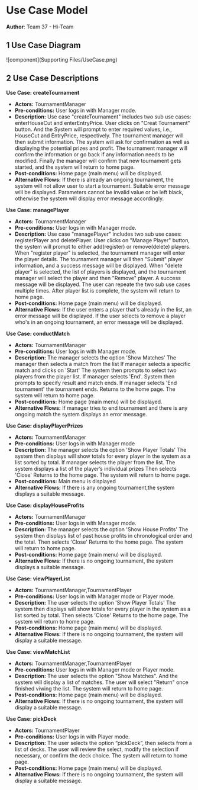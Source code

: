 # Use Case Model

**Author**: Team 37 - Hi-Team

## 1 Use Case Diagram

![component](Supporting Files/UseCase.png)

## 2 Use Case Descriptions


**Use Case: createTournament**  
- **Actors:**  TournamentManager
- **Pre-conditions:**  User logs in with Manager mode.
- **Description:**  Use case "createTournament" includes two sub use cases: enterHouseCut and enterEntryPrice. User clicks on "Creat Tournament" button. And the System will prompt to enter required values, i.e., HouseCut and EntryPrice, respectively. The tournament manager will then submit information. The system will ask for confirmation as well as displaying the potential prizes and profit. The tournament manager will confirm the information or go back if any information needs to be modified. Finally the manager will confirm that new tournament gets started, and the system will return to home page.
- **Post-conditions:**  Home page (main menu) will be displayed.
- **Alternative Flows:**  If there is already an ongoing tournament, the system will not allow user to start a tournament. Suitable  error message will be displayed. Parameters cannot be invalid value or be left black, otherwise the system will display error message accordingly.

**Use Case: managePlayer**  
- **Actors:**  TournamentManager
- **Pre-conditions:**  User logs in with Manager mode.
- **Description:**  Use case "managePlayer" includes two sub use cases: registerPlayer and deletePlayer. User clicks on "Manage Player" button, the system will prompt to either add(register) or remove(delete) players. When "register player" is selected, the tournament manager will enter the player details. The tournament manager will then "Submit" player information, and a success message will be displayed. When "delete player" is selected, the list of players is displayed, and the tournament manager will select the player and then "Remove" player. A success message will be displayed. The user can repeate the two sub use cases multiple times. After player list is complete, the system will return to home page.
- **Post-conditions:**  Home page (main menu) will be displayed.
- **Alternative Flows:**  If the user enters a player that's already in the list, an error message will be displayed. If the user selects to remove a player who's in an ongoing tournament, an error message will be displayed.

**Use Case: conductMatch** 
- **Actors:**  TournamentManager
- **Pre-conditions:**  User logs in with Manager mode.
- **Description:**  The manager selects the option 'Show Matches' The manager then selects a match from the list If manager selects a specific match and clicks on 'Start' The system then prompts to select two players from the player list. If manager selects 'End'. System then prompts to specify result and match ends. If manager selects 'End tournament' the tournament ends. Returns to the home page. The system will return to home page.
- **Post-conditions:**  Home page (main menu) will be displayed.
- **Alternative Flows:**  If manager tries to end tournament and there is any ongoing match the system displays an error message.

**Use Case: displayPlayerPrizes** 
- **Actors:**  TournamentManager
- **Pre-conditions:**  User logs in with Manager mode
- **Description:**  The manager selects the option 'Show Player Totals' The system then displays will show totals for every player in the system as a list sorted by total. If manager selects the player from the list. The system displays a list of the player’s individual prizes Then selects 'Close' Returns to the home page. The system will return to home page.
- **Post-conditions:**  Main menu is displayed
- **Alternative Flows:** If there is any ongoing tournament,the system displays a suitable message.

**Use Case: displayHouseProfits** 
- **Actors:**  TournamentManager
- **Pre-conditions:**   User logs in with Manager mode. 
- **Description:**  The manager selects the option 'Show House Profits' The system then displays list of past house profits in chronological order and the total. Then selects 'Close' Returns to the home page. The system will return to home page.
- **Post-conditions:**  Home page (main menu) will be displayed.
- **Alternative Flows:**  If there is no ongoing tournament, the system displays a suitable message.


**Use Case: viewPlayerList** 
- **Actors:**  TournamentManager,TournamentPlayer
- **Pre-conditions:**  User logs in with Manager mode or Player mode. 
- **Description:**  The user selects the option 'Show Player Totals' The system then displays will show totals for every player in the system as a list sorted by total. Then selects 'Close' Returns to the home page. The system will return to home page.
- **Post-conditions:**  Home page (main menu) will be displayed.
- **Alternative Flows:**  If there is no ongoing tournament, the system will display a suitable message.

**Use Case: viewMatchList** 
- **Actors:**  TournamentManager,TournamentPlayer
- **Pre-conditions:**  User logs in with Manager mode or Player mode.
- **Description:**  The user selects the option "Show Matches". And the system will display a list of matches. The user will select "Return" once finished viwing the list. The system will return to home page.
- **Post-conditions:**  Home page (main menu) will be displayed.
- **Alternative Flows:** If there is no ongoing tournament, the system will display a suitable message.

**Use Case: pickDeck** 
- **Actors:**  TournamentPlayer
- **Pre-conditions:**  User logs in with Player mode. 
- **Description:**  The user selects the option “pickDeck”, then selects from a list of decks. The user will review the select, modify the selection if necessary, or confirm the deck choice. The system will return to home page.  
- **Post-conditions:**  Home page (main menu) will be displayed.
- **Alternative Flows:**  If there is no ongoing tournament, the system will display a suitable message.


